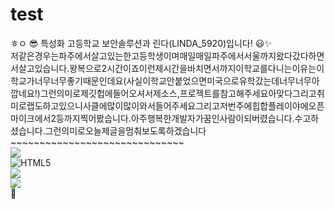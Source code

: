 # test
ㅎㅇ 😎
특성화 고등학교 보안솔루션과 린다(LINDA_5920)입니다!
😃✨ <br>
저같은경우는파주에서살고있는한고등학생이며매일매일파주에서서울까지왔다갔다하면서살고있습니다.왕복으로2시간이죠이런제시간을바치면서까지이학교를다니는이유는이학교가너무너무좋기때문인데요(사실이학교안붙었으면미국으로유학갔는데너무너무아깝네요!)그런의미로제깃헙에들어오셔서제소스,프로젝트를참고해주세요아맞다그리고취미로랩도하고있으니사클에많이많이와서들어주세요그리고저번주에힙합플레이야에오픈마이크에서2등까지찍어봤습니다.아주행복한개발자가꿈인사람이되버렸습니다.수고하셨습니다.그런의미로오늘제글을멈춰보도록하겠습니다~~~~~~~~~~~~~~~~~~~~~~~~~~~~~~ <br>
![](https://img.shields.io/badge/style-plastic-red?style=plastic) <br>
![HTML5](https://img.shields.io/badge/HTML5-CSS3-blue)<BR>
![](https://img.shields.io/badge/style-flat-red?style=flat)<br>
![](https://img.shields.io/badge/logo-test-blue?logo=facebook&logoColor=white&logoWidth=40)<br>
🤔
